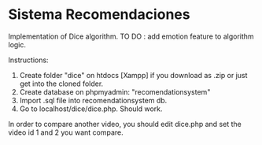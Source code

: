 # Sistema Recomendaciones
Implementation of Dice algorithm.
TO DO : add emotion feature to algorithm logic.

Instructions:

1. Create folder "dice" on htdocs [Xampp] if you download as .zip or just get into the cloned folder. 
2. Create database on phpmyadmin: "recomendationsystem"
3. Import .sql file into recomendationsystem db.
4. Go to localhost/dice/dice.php.  Should work.


In order to compare another video, you should edit dice.php and set the video id 1 and 2 you want compare.

